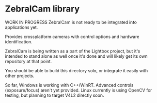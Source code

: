 # ZebralCam library

WORK IN PROGRESS
ZebralCam is not ready to be integrated into applications yet.

Provides crossplatform cameras with control options and hardware identification.

ZebralCam is being written as a part of the Lightbox project, but it's intended to stand
alone as well once it's done and will likely get its own repository at that point.

You should be able to build this directory solo, or integrate it easily with other projects.

So far, Windows is working with C++/WinRT.  Advanced controls (exposure/focus) aren't yet provided.
Linux currently is using OpenCV for testing, but planning to target V4L2 directly soon.

